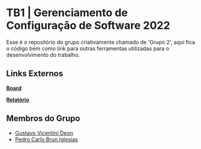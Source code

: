 # TB1 | Gerenciamento de Configuração de Software 2022

Esse é o repositório do grupo criativamente chamado de 'Grupo 2', aqui fica o código bem como link para outras ferramentas utilizadas para o desenvolvimento do trabalho.

## Links Externos

[**Board**](https://trello.com/b/VvIU7MiD/trabalho-gcs)

[**Relatório**](TBD)

## Membros do Grupo

- [Gustavo Vicentini Deon](https://www.github.com/Def4uIt)
- [Pedro Carlo Brun Iglesias](https://github.com/PedroCIglesias)
